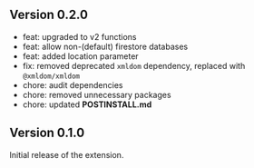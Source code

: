 ## Version 0.2.0

- feat: upgraded to v2 functions
- feat: allow non-(default) firestore databases
- feat: added location parameter
- fix: removed deprecated `xmldom` dependency, replaced with `@xmldom/xmldom`
- chore: audit dependencies
- chore: removed unnecessary packages
- chore: updated **POSTINSTALL.md**

## Version 0.1.0

Initial release of the extension.

